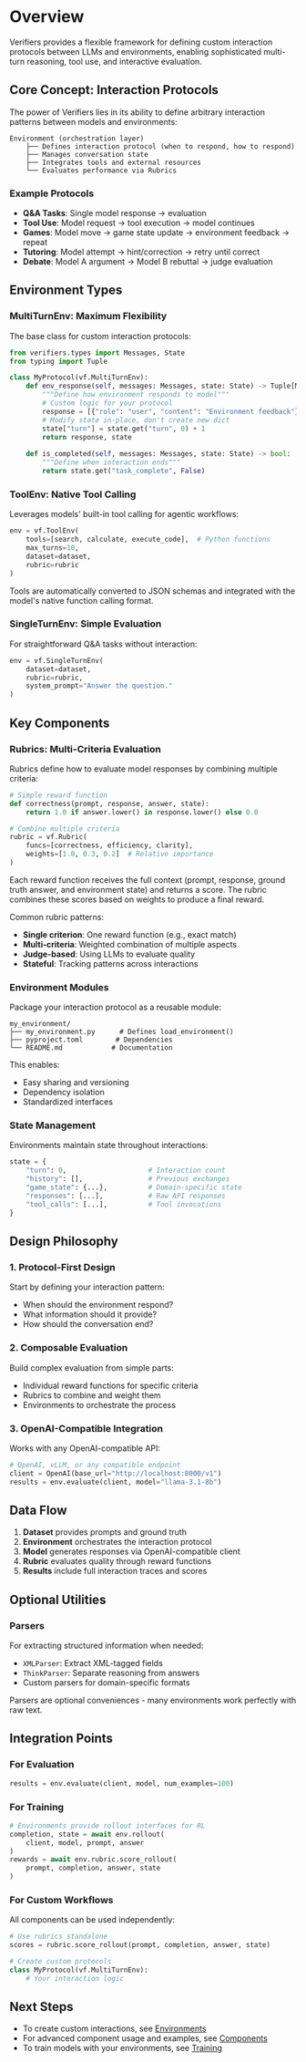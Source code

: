 # Overview

Verifiers provides a flexible framework for defining custom interaction protocols between LLMs and environments, enabling sophisticated multi-turn reasoning, tool use, and interactive evaluation.

## Core Concept: Interaction Protocols

The power of Verifiers lies in its ability to define arbitrary interaction patterns between models and environments:

```
Environment (orchestration layer)
    ├── Defines interaction protocol (when to respond, how to respond)
    ├── Manages conversation state
    ├── Integrates tools and external resources
    └── Evaluates performance via Rubrics
```

### Example Protocols

- **Q&A Tasks**: Single model response → evaluation
- **Tool Use**: Model request → tool execution → model continues
- **Games**: Model move → game state update → environment feedback → repeat
- **Tutoring**: Model attempt → hint/correction → retry until correct
- **Debate**: Model A argument → Model B rebuttal → judge evaluation

## Environment Types

### MultiTurnEnv: Maximum Flexibility

The base class for custom interaction protocols:

```python
from verifiers.types import Messages, State
from typing import Tuple

class MyProtocol(vf.MultiTurnEnv):
    def env_response(self, messages: Messages, state: State) -> Tuple[Messages, State]:
        """Define how environment responds to model"""
        # Custom logic for your protocol
        response = [{"role": "user", "content": "Environment feedback"}]
        # Modify state in-place, don't create new dict
        state["turn"] = state.get("turn", 0) + 1
        return response, state
    
    def is_completed(self, messages: Messages, state: State) -> bool:
        """Define when interaction ends"""
        return state.get("task_complete", False)
```

### ToolEnv: Native Tool Calling

Leverages models' built-in tool calling for agentic workflows:

```python
env = vf.ToolEnv(
    tools=[search, calculate, execute_code],  # Python functions
    max_turns=10,
    dataset=dataset,
    rubric=rubric
)
```

Tools are automatically converted to JSON schemas and integrated with the model's native function calling format.

### SingleTurnEnv: Simple Evaluation

For straightforward Q&A tasks without interaction:

```python
env = vf.SingleTurnEnv(
    dataset=dataset,
    rubric=rubric,
    system_prompt="Answer the question."
)
```

## Key Components

### Rubrics: Multi-Criteria Evaluation

Rubrics define how to evaluate model responses by combining multiple criteria:

```python
# Simple reward function
def correctness(prompt, response, answer, state):
    return 1.0 if answer.lower() in response.lower() else 0.0

# Combine multiple criteria
rubric = vf.Rubric(
    funcs=[correctness, efficiency, clarity],
    weights=[1.0, 0.3, 0.2]  # Relative importance
)
```

Each reward function receives the full context (prompt, response, ground truth answer, and environment state) and returns a score. The rubric combines these scores based on weights to produce a final reward.

Common rubric patterns:
- **Single criterion**: One reward function (e.g., exact match)
- **Multi-criteria**: Weighted combination of multiple aspects
- **Judge-based**: Using LLMs to evaluate quality
- **Stateful**: Tracking patterns across interactions

### Environment Modules

Package your interaction protocol as a reusable module:

```
my_environment/
├── my_environment.py      # Defines load_environment()
├── pyproject.toml        # Dependencies
└── README.md            # Documentation
```

This enables:
- Easy sharing and versioning
- Dependency isolation
- Standardized interfaces

### State Management

Environments maintain state throughout interactions:

```python
state = {
    "turn": 0,                    # Interaction count
    "history": [],                # Previous exchanges
    "game_state": {...},          # Domain-specific state
    "responses": [...],           # Raw API responses
    "tool_calls": [...],          # Tool invocations
}
```

## Design Philosophy

### 1. Protocol-First Design

Start by defining your interaction pattern:
- When should the environment respond?
- What information should it provide?
- How should the conversation end?

### 2. Composable Evaluation

Build complex evaluation from simple parts:
- Individual reward functions for specific criteria
- Rubrics to combine and weight them
- Environments to orchestrate the process

### 3. OpenAI-Compatible Integration

Works with any OpenAI-compatible API:
```python
# OpenAI, vLLM, or any compatible endpoint
client = OpenAI(base_url="http://localhost:8000/v1")
results = env.evaluate(client, model="llama-3.1-8b")
```

## Data Flow

1. **Dataset** provides prompts and ground truth
2. **Environment** orchestrates the interaction protocol
3. **Model** generates responses via OpenAI-compatible client
4. **Rubric** evaluates quality through reward functions
5. **Results** include full interaction traces and scores

## Optional Utilities

### Parsers

For extracting structured information when needed:
- `XMLParser`: Extract XML-tagged fields
- `ThinkParser`: Separate reasoning from answers
- Custom parsers for domain-specific formats

Parsers are optional conveniences - many environments work perfectly with raw text.

## Integration Points

### For Evaluation

```python
results = env.evaluate(client, model, num_examples=100)
```

### For Training

```python
# Environments provide rollout interfaces for RL
completion, state = await env.rollout(
    client, model, prompt, answer
)
rewards = await env.rubric.score_rollout(
    prompt, completion, answer, state
)
```

### For Custom Workflows

All components can be used independently:
```python
# Use rubrics standalone
scores = rubric.score_rollout(prompt, completion, answer, state)

# Create custom protocols
class MyProtocol(vf.MultiTurnEnv):
    # Your interaction logic
```

## Next Steps

- To create custom interactions, see [Environments](environments.md)
- For advanced component usage and examples, see [Components](components.md)
- To train models with your environments, see [Training](training.md)